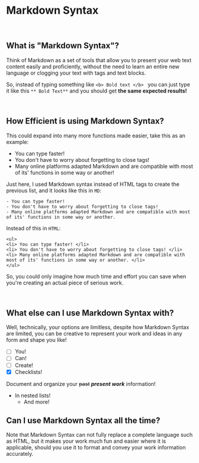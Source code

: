 # Markdown Syntax

<br>

## What is "Markdown Syntax"?
Think of Markdown as a set of tools that allow you to present your web text content easily and proficiently, without the need to learn an entire new language or clogging your text with tags and text blocks.

So, instead of typing something like `<b> Bold text </b> ` you can just type it like this `** Bold Text**` and you should get **the same expected results!**

<br>

## How Efficient is using Markdown Syntax?
This could expand into many more functions made easier, take this as an example:
- You can type faster!
- You don't have to worry about forgetting to close tags!
- Many online platforms adapted Markdown and are compatible with most of its' functions in some way or another!


Just here, I used Markdown syntax instead of HTML tags to create the previous list, and it looks like this in `MD`:
```
- You can type faster!
- You don't have to worry about forgetting to close tags!
- Many online platforms adapted Markdown and are compatible with most of its' functions in some way or another.
```
Instead of this in `HTML`:

```
<ul>
<li> You can type faster! </li>
<li> You don't have to worry about forgetting to close tags! </li>
<li> Many online platforms adapted Markdown and are compatible with most of its' functions in some way or another. </li>
</ul>
```
So, you could only imagine how much time and effort you can save when you're creating an actual piece of serious work.

<br>

## What else can I use Markdown Syntax with?
Well, technically, your options are limitless, despite how Markdown Syntax are limited, you can be creative to represent your work and ideas in any form and shape you like!
- [ ] You!
- [ ] Can!
- [ ] Create!
- [x] Checklists!

Document and organize your ~~past~~ ***present work*** information!

- In nested lists!
    - And more!

## Can I use Markdown Syntax all the time?

Note that Markdown Syntax can not fully replace a complete language such as HTML, but it makes your work much fun and easier where it is applicable, should you use it to format and convey your work information accurately.
